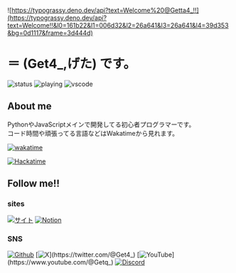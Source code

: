 ![https://typograssy.deno.dev/api?text=Welcome%20@Getta4_!!](https://typograssy.deno.dev/api?text=Welcome!!&l0=161b22&l1=006d32&l2=26a641&l3=26a641&l4=39d353&bg=0d1117&frame=3d444d)

# **＝ (Get4_,げた)** です。 #
<!--https://statusbadges.me/-->
![status](https://api.statusbadges.me/badge/status/957152000313786459) ![playing](https://api.statusbadges.me/badge/playing/957152000313786459) ![vscode](https://api.statusbadges.me/badge/vscode/957152000313786459)

## About me ##

PythonやJavaScriptメインで開発してる初心者プログラマーです。  
コード時間や頑張ってる言語などはWakatimeから見れます。  

[![wakatime](https://wakatime.com/badge/user/be6dbf3e-4d04-4ceb-981a-b683c45b90c0.svg)](https://wakatime.com/@be6dbf3e-4d04-4ceb-981a-b683c45b90c0)

[![Hackatime](https://github-readme-stats.hackclub.dev/api/wakatime?username=5954&api_domain=hackatime.hackclub.com&theme=github_dark_dimmed&custom_title=Hackatime+Stats&layout=compact&cache_seconds=0&langs_count=8
)](https://hackatime.hackclub.com/)

## Follow me!! ##

<!-- 旧バッジ
[![twitter](https://badgen.net/badge/icon/Twitter?icon=twitter&label)](https://twitter.com/Get4_)
[![youtube](https://badgen.net/badge/icon/YouTube?icon=chrome&label&color=red)](https://youtube.com/@Getq_)
[![github](https://badgen.net/badge/icon/Github?icon=github&label&color=black)](https://github.com/Getta4)
-->
<!--バッジは https://shields.io/badges/static-badge で作れます https://note.com/sphere_/n/n3e58818ccf5c とか見るとわかりやすい-->

### sites ###

[![サイト](https://img.shields.io/badge/gtnk.xyz-272727?style=flat&logo=homepage&logoColor=fff&labelColor=%234285F4&color=383838&link=https%3A%2F%2FGetan9.com%2FWeb%2F)](https://gtnk.xyz)
[![Notion](https://img.shields.io/badge/音ゲー設置情報-272727?style=flat&logo=notion&logoColor=fff&labelColor=%23202020&color=383838&link=https://get4.notion.site/)](https://get4.notion.site/)  

### SNS ###

[![Github](https://img.shields.io/badge/%2FGetta4-272727?style=flat&logo=github&logoColor=fff&labelColor=272727&color=383838&link=https%3A%2F%2Fgithub.com%2FGetta4%2F)](https://github.com/Getta4)
[![X](https://img.shields.io/badge/%40Get4__-272727?style=flat&logo=X&logoColor=fff&labelColor=060708&color=383838&link=https%3A%2F%2Fx.com%2FGet4_)](https://twitter.com/@Get4_)
[![YouTube](https://img.shields.io/badge/%40Getq__-272727?style=flat&logo=youtube&logoColor=fff&labelColor=D94030&color=383838&link=https%3A%2F%2Fwww.youtube.com%2F%40Getq_)](https://www.youtube.com/@Getq_)
[![Discord](https://img.shields.io/badge/get4__-272727?style=flat&logo=Discord&logoColor=fff&labelColor=%235865F2&color=383838)](https://discord.com/app/)



<!--
**Getta4/Getta4** is a ✨ _special_ ✨ repository because its `README.md` (this file) appears on your GitHub profile.

Here are some ideas to get you started:

- 🔭 I’m currently working on ...
- 🌱 I’m currently learning ...
- 👯 I’m looking to collaborate on ...
- 🤔 I’m looking for help with ...
- 💬 Ask me about ...
- 📫 How to reach me: ...
- 😄 Pronouns: ...
- ⚡ Fun fact: ...
-->
